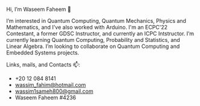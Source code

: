 Hi, I’m Waseem Faheem 👋 

I’m interested in Quantum Computing, Quantum Mechanics, Physics and Mathematics, and I've also worked with Arduino.
I'm an ECPC'22 Contestant, a former GDSC Instructor, and currently an ICPC Intstructor.
I’m currently learning Quantum Computing, Probability and Statistics, and Linear Algebra.
I’m looking to collaborate on Quantum Computing and Embedded Systems projects.

Links, mails, and Contacts 📫:
- +20 12 084 8141
- wassim_fahim@hotmail.com
- wassim1sameh800@gmail.com
- Waseem Faheem #4236
